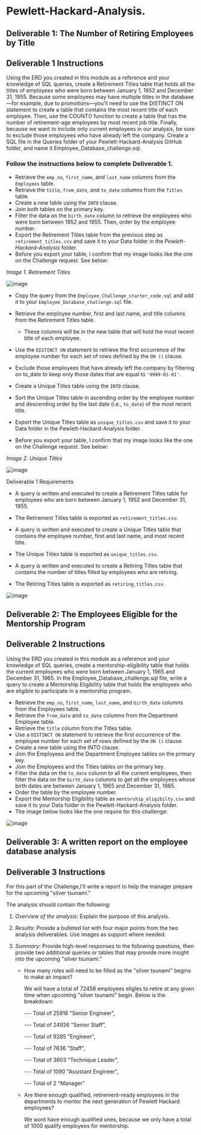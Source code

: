 # Pewlett-Hackard-Analysis.
## Deliverable 1: The Number of Retiring Employees by Title 
## **Deliverable 1 Instructions**

Using the ERD you created in this module as a reference and your knowledge of SQL queries, create a Retirement Titles table that holds all the titles of employees who were born between January 1, 1952 and December 31, 1955. Because some employees may have multiple titles in the database—for example, due to promotions—you’ll need to use the DISTINCT ON statement to create a table that contains the most recent title of each employee. Then, use the COUNT() function to create a table that has the number of retirement-age employees by most recent job title. Finally, because we want to include only current employees in our analysis, be sure to exclude those employees who have already left the company.
  Create a SQL file in the Queries folder of your Pewlett-Hackard-Analysis GitHub folder, and name it Employee_Database_challenge.sql.

### Follow the instructions below to complete Deliverable 1.


- Retrieve the `emp_no`, `first_name`, and `last_name` columns from the `Employees` table.
- Retrieve the `title`, `from_date`, and `to_date` columns from the `Titles` table.
- Create a new table using the `INTO` clause.
- Join both tables on the primary key.
- Filter the data on the `birth_date` column to retrieve the employees who were born between 1952 and 1955. Then, order by the employee number.
- Export the Retirement Titles table from the previous step as `retirement_titles.csv` and save it to your Data folder in the *Pewlett-Hackard-Analysis* folder.
- Before you export your table, I confirm that my image looks like the one on the Challenge request. See below:

*Image 1. Retirement Titles*

![image](https://user-images.githubusercontent.com/112348240/202344165-6a598eee-7091-424b-8dab-a62584d03959.png)

- Copy the query from the `Employee_Challenge_starter_code.sql` and add it to your `Employee_Database_challenge.sql` file.

- Retrieve the employee number, first and last name, and title columns from the Retirement Titles table.

    - These columns will be in the new table that will hold the most recent title of each employee.
    
- Use the `DISTINCT ON` statement to retrieve the first occurrence of the employee number for each set of rows defined by the `ON ()` clause.

- Exclude those employees that have already left the company by filtering on to_date to keep only those dates that are equal to `'9999-01-01'`.
- Create a Unique Titles table using the `INTO` clause.
- Sort the Unique Titles table in ascending order by the employee number and descending order by the last date (i.e., `to_date`) of the most recent title.
- Export the Unique Titles table as `unique_titles.csv` and save it to your Data folder in the Pewlett-Hackard-Analysis folder.
- Before you export your table, I confirm that my image looks like the one on the Challenge request. See below:

*Image 2. Unique Titles*

![image](https://user-images.githubusercontent.com/112348240/202346174-5c597d51-280b-491e-bec7-0d02ec8e588e.png)


Deliverable 1 Requirements

- A query is written and executed to create a Retirement Titles table for employees who are born between January 1, 1952 and December 31, 1955. 
  
- The Retirement Titles table is exported as `retirement_titles.csv`. 
  
- A query is written and executed to create a Unique Titles table that contains the employee number, first and last name, and most recent title. 
  
- The Unique Titles table is exported as `unique_titles.csv`. 
  
- A query is written and executed to create a Retiring Titles table that contains the number of titles filled by employees who are retiring. 
  
 - The Retiring Titles table is exported as `retiring_titles.csv`. 
  
![image](https://user-images.githubusercontent.com/112348240/202349440-40e55bbd-f848-4fc7-93fc-1f784d870d18.png)

## Deliverable 2: The Employees Eligible for the Mentorship Program 
## Deliverable 2 Instructions
  Using the ERD you created in this module as a reference and your knowledge of SQL queries, create a mentorship-eligibility table that holds the current employees who were born between January 1, 1965 and December 31, 1965.
  In the Employee_Database_challenge.sql file, write a query to create a Mentorship Eligibility table that holds the employees who are eligible to participate in a mentorship program.

- Retrieve the `emp_no`, `first_name`, `last_name`, and `birth_date` columns from the Employees table.
- Retrieve the `from_date` and `to_date` columns from the Department Employee table.
- Retrieve the `title` column from the Titles table.
- Use a `DISTINCT ON` statement to retrieve the first occurrence of the employee number for each set of rows defined by the `ON ()` clause.
- Create a new table using the INTO clause.
- Join the Employees and the Department Employee tables on the primary key.
- Join the Employees and the Titles tables on the primary key.
- Filter the data on the `to_date` column to all the current employees, then filter the data on the `birth_date` columns to get all the employees whose birth dates are between January 1, 1965 and December 31, 1965.
- Order the table by the employee number.
- Export the Mentorship Eligibility table as `mentorship_eligibilty.csv` and save it to your Data folder in the Pewlett-Hackard-Analysis folder.
- The image below looks like the one require for this challenge:

![image](https://user-images.githubusercontent.com/112348240/202872590-69877115-a552-4076-83aa-06a3d0eccbf6.png)

## Deliverable 3: A written report on the employee database analysis 
## Deliverable 3 Instructions
  For this part of the Challenge,I’ll write a report to help the manager prepare for the upcoming "silver tsunami."

  The analysis should contain the following:

1. *Overview of the analysis:* Explain the purpose of this analysis.
2. *Results*: Provide a bulleted list with four major points from the two analysis deliverables. Use images as support where needed.
3. *Summary:* Provide high-level responses to the following questions, then provide two additional queries or tables that may provide more insight into the upcoming "silver tsunami."

    - How many roles will need to be filled as the "silver tsunami" begins to make an impact?
    
      We will have a total of 72458 employees eligles to retire at any given time when upcoming "silver tsunami" begin. Below is the breakdown:
      
      --- Total of 25916 "Senior Engineer",
      
      --- Total of 24926 "Senior Staff",
      
      --- Total of 9285 "Engineer",
      
      --- Total of 7636 "Staff",
      
      --- Total of 3603 "Technique Leader",
      
      --- Total of 1090 "Assistant Engineer",
      
      --- Total of 2 "Manager"

  
    - Are there enough qualified, retirement-ready employees in the departments to mentor the next generation of Pewlett Hackard employees?
    
      We wont have enough qualified ones, because we only have a total of 1000 qualify employees for mentorship. 

